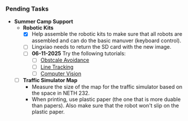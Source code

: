 ### Pending Tasks

* **Summer Camp Support**
  * **Robotic Kits**
    * [X] Help assemble the robotic kits to make sure that all robots are assembled and can do the basic manuver (keyboard control).
    * [ ] Lingxiao needs to return the SD card with the new image.
    * [ ] **06-11-2025** Try the following tutorials:
      * [ ] [Obstcale Avoidance](https://docs.sunfounder.com/projects/picar-x/en/latest/python/python_avoid.html)
      * [ ] [Line Tracking](https://docs.sunfounder.com/projects/picar-x/en/latest/python/python_line_track.html)
      * [ ] [Computer Vision](https://docs.sunfounder.com/projects/picar-x/en/latest/python/python_computer_vision.html)    
  * [ ] **Traffic Simulator Map**
    * Measure the size of the map for the traffic simulator based on the space in NETH 232. 
    * When printing, use plastic paper (the one that is more duable than papers). Also make sure that the robot won't slip on the plastic paper.   
